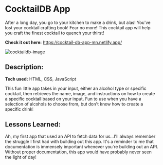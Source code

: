 # CocktailDB App

After a long day, you go to your kitchen to make a drink, but alas! You've lost your cocktail crafting book! Fear no more! This cocktail app will help you craft the finest cocktail to quench your thirst!

**Check it out here:** https://cocktail-db-app-mn.netlify.app/

![cocktaildb-image](https://github.com/malaz-naquib/CocktailDB-App-Project/assets/113329798/150e6daf-9371-4809-9bde-73ce9fe1dc24)

## Description:

**Tech used:** HTML, CSS, JavaScript

This fun little app takes in your input, either an alcohol type or specific cocktail, then retrieves the name, image, and instructions on how to create a specific cocktail based on your input. Fun to use when you have a selection of alcohols to choose from, but don't know how to create a specific drink!

## Lessons Learned:

Ah, my first app that used an API to fetch data for us...I'll always remember the struggle I first had with building out this app. It's a reminder to me that documentation is immensely important whenever you're building out an API. Without proper documentation, this app would have probably never seen the light of day!
